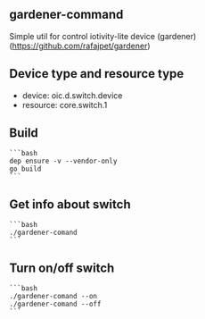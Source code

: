 ## gardener-command

Simple util for control iotivity-lite device (gardener)(https://github.com/rafajpet/gardener)

## Device type and resource type

 - device: oic.d.switch.device
 - resource: core.switch.1

## Build
    
    ```bash
    dep ensure -v --vendor-only
    go build
    ```
    
## Get info about switch
    
    ```bash
    ./gardener-comand 
    ```
    
## Turn on/off switch

    ```bash
    ./gardener-comand --on
    ./gardener-comand --off
    ```
    
